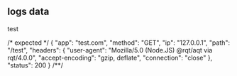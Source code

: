 ## logs data
test

/* expected */
{
  "app": "test.com",
  "method": "GET",
  "ip": "127.0.0.1",
  "path": "/test",
  "headers": {
    "user-agent": "Mozilla/5.0 (Node.JS) @rqt/aqt via rqt/4.0.0",
    "accept-encoding": "gzip, deflate",
    "connection": "close"
  },
  "status": 200
}
/**/